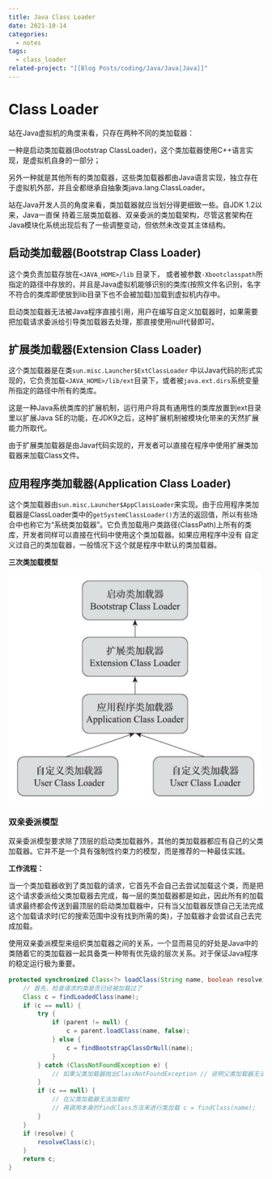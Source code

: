 ```yaml
---
title: Java Class Loader
date: 2021-10-14
categories:
  - notes
tags:
  - class_loader
related-project: "[[Blog Posts/coding/Java/Java|Java]]"
---
```


# Class Loader

站在Java虚拟机的角度来看，只存在两种不同的类加载器：

一种是启动类加载器(Bootstrap ClassLoader)，这个类加载器使用C++语言实现，是虚拟机自身的一部分；

另外一种就是其他所有的类加载器，这些类加载器都由Java语言实现，独立存在于虚拟机外部，并且全都继承自抽象类java.lang.ClassLoader。

站在Java开发人员的角度来看，类加载器就应当划分得更细致一些。自JDK 1.2以来，Java一直保
持着三层类加载器、双亲委派的类加载架构，尽管这套架构在Java模块化系统出现后有了一些调整变动，但依然未改变其主体结构。

<!--more-->

## 启动类加载器(Bootstrap Class Loader)

这个类负责加载存放在`<JAVA_HOME>/lib` 目录下， 或者被参数`-Xbootclasspath`所指定的路径中存放的，并且是Java虚拟机能够识别的类库(按照文件名识别，名字不符合的类库即使放到lib目录下也不会被加载)加载到虚拟机内存中。

启动类加载器无法被Java程序直接引用，用户在编写自定义加载器时，如果需要把加载请求委派给引导类加载器去处理，那直接使用null代替即可。

## 扩展类加载器(Extension Class Loader)

这个类加载器是在类`sun.misc.Launcher$ExtClassLoader` 中以Java代码的形式实现的，它负责加载`<JAVA_HOME>/lib/ext`目录下，或者被`java.ext.dirs`系统变量所指定的路径中所有的类库。

这是一种Java系统类库的扩展机制，运行用户将具有通用性的类库放置到ext目录里以扩展Java SE的功能，在JDK9之后，这种扩展机制被模块化带来的天然扩展能力所取代。

由于扩展类加载器是由Java代码实现的，开发者可以直接在程序中使用扩展类加载器来加载Class文件。

## 应用程序类加载器(Application Class Loader)

这个类加载器由`sun.misc.Launcher$AppClassLoader`来实现。由于应用程序类加载器是ClassLoader类中的`getSystemClassLoader()`方法的返回值，所以有些场合中也称它为“系统类加载器”。它负责加载用户类路径(ClassPath)上所有的类库，开发者同样可以直接在代码中使用这个类加载器。如果应用程序中没有 自定义过自己的类加载器，一般情况下这个就是程序中默认的类加载器。

**三次类加载模型**

![](https://raw.githubusercontent.com/liunaijie/images/master/20211121101921.png)

### 双亲委派模型

双亲委派模型要求除了顶层的启动类加载器外，其他的类加载器都应有自己的父类加载器。它并不是一个具有强制性约束力的模型，而是推荐的一种最佳实践。

**工作流程：**

当一个类加载器收到了类加载的请求，它首先不会自己去尝试加载这个类，而是把这个请求委派给父类加载器去完成，每一层的类加载器都是如此，因此所有的加载请求最终都会传送到最顶层的启动类加载器中，只有当父加载器反馈自己无法完成这个加载请求时(它的搜索范围中没有找到所需的类)，子加载器才会尝试自己去完成加载。

使用双亲委派模型来组织类加载器之间的关系，一个显而易见的好处是Java中的类随着它的类加载器一起具备类一种带有优先级的层次关系。对于保证Java程序的稳定运行极为重要。

```java
protected synchronized Class<?> loadClass(String name, boolean resolve) throws ClassNotFoundException {
    // 首先，检查请求的类是否已经被加载过了 
    Class c = findLoadedClass(name); 
    if (c == null) {
        try {
            if (parent != null) {
                c = parent.loadClass(name, false);
            } else {
                c = findBootstrapClassOrNull(name); 
            }
        } catch (ClassNotFoundException e) {
            // 如果父类加载器抛出ClassNotFoundException // 说明父类加载器无法完成加载请求
        }
        if (c == null) {
            // 在父类加载器无法加载时
            // 再调用本身的findClass方法来进行类加载 c = findClass(name);
        } 
    }
    if (resolve) { 
        resolveClass(c);
    }
    return c; 
}
```